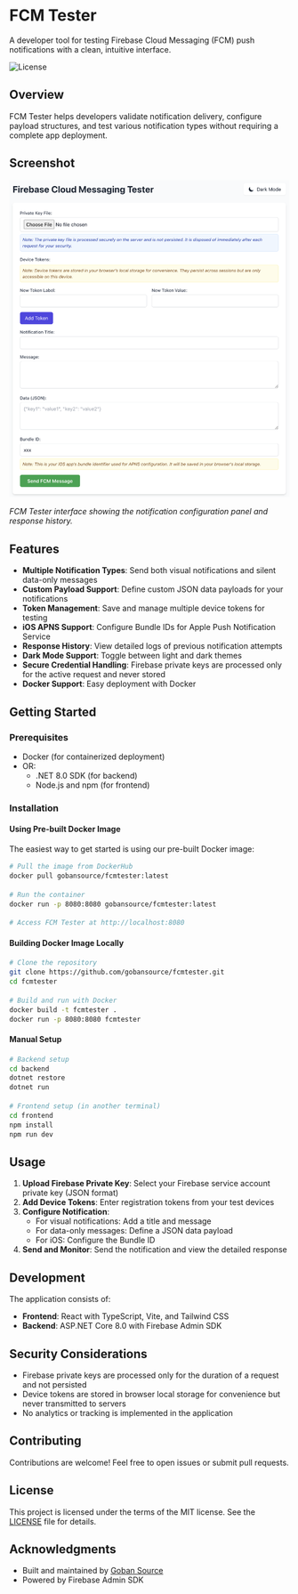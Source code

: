 # FCM Tester

A developer tool for testing Firebase Cloud Messaging (FCM) push notifications with a clean, intuitive interface.

![License](https://img.shields.io/github/license/gobansource/fcmtester)

## Overview

FCM Tester helps developers validate notification delivery, configure payload structures, and test various notification types without requiring a complete app deployment.

## Screenshot

![FCM Tester Screenshot](https://raw.githubusercontent.com/gobansource/fcmtester/refs/heads/main/fcmtester-screenshot.png)

_FCM Tester interface showing the notification configuration panel and response history._

## Features

- **Multiple Notification Types**: Send both visual notifications and silent data-only messages
- **Custom Payload Support**: Define custom JSON data payloads for your notifications
- **Token Management**: Save and manage multiple device tokens for testing
- **iOS APNS Support**: Configure Bundle IDs for Apple Push Notification Service
- **Response History**: View detailed logs of previous notification attempts
- **Dark Mode Support**: Toggle between light and dark themes
- **Secure Credential Handling**: Firebase private keys are processed only for the active request and never stored
- **Docker Support**: Easy deployment with Docker

## Getting Started

### Prerequisites

- Docker (for containerized deployment)
- OR:
  - .NET 8.0 SDK (for backend)
  - Node.js and npm (for frontend)

### Installation

#### Using Pre-built Docker Image

The easiest way to get started is using our pre-built Docker image:

```bash
# Pull the image from DockerHub
docker pull gobansource/fcmtester:latest

# Run the container
docker run -p 8080:8080 gobansource/fcmtester:latest

# Access FCM Tester at http://localhost:8080
```

#### Building Docker Image Locally

```bash
# Clone the repository
git clone https://github.com/gobansource/fcmtester.git
cd fcmtester

# Build and run with Docker
docker build -t fcmtester .
docker run -p 8080:8080 fcmtester
```

#### Manual Setup

```bash
# Backend setup
cd backend
dotnet restore
dotnet run

# Frontend setup (in another terminal)
cd frontend
npm install
npm run dev
```

## Usage

1. **Upload Firebase Private Key**: Select your Firebase service account private key (JSON format)
2. **Add Device Tokens**: Enter registration tokens from your test devices
3. **Configure Notification**:
   - For visual notifications: Add a title and message
   - For data-only messages: Define a JSON data payload
   - For iOS: Configure the Bundle ID
4. **Send and Monitor**: Send the notification and view the detailed response

## Development

The application consists of:

- **Frontend**: React with TypeScript, Vite, and Tailwind CSS
- **Backend**: ASP.NET Core 8.0 with Firebase Admin SDK

## Security Considerations

- Firebase private keys are processed only for the duration of a request and not persisted
- Device tokens are stored in browser local storage for convenience but never transmitted to servers
- No analytics or tracking is implemented in the application

## Contributing

Contributions are welcome! Feel free to open issues or submit pull requests.

## License

This project is licensed under the terms of the MIT license. See the [LICENSE](https://github.com/gobansource/fcmtester/blob/main/LICENSE) file for details.

## Acknowledgments

- Built and maintained by [Goban Source](https://gobansource.com)
- Powered by Firebase Admin SDK
